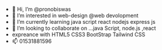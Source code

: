 - 👋 Hi, I’m @pronobiswas
- 👀 I’m interested in web-design @web devolopment
- 🌱 I’m currently learning java script react nodejs express js
- 💞️ I’m looking to collaborate on ...java Script, node.js ,react
- expreance with HTML5 CSS3 BootStrap Tailwind CSS
- 📫 01531881596

<!---
pronobiswas/pronobiswas is a ✨ special ✨ repository because its `README.md` (this file) appears on your GitHub profile.
You can click the Preview link to take a look at your changes.
--->
